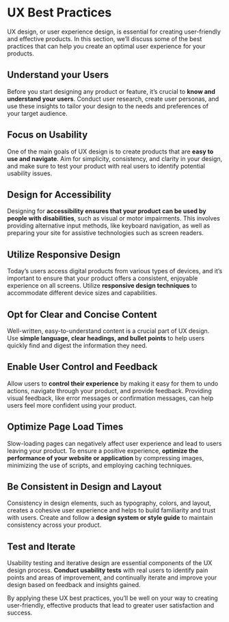 # UX Best Practices

UX design, or user experience design, is essential for creating user-friendly and effective products. In this section, we’ll discuss some of the best practices that can help you create an optimal user experience for your products.

## Understand your Users

Before you start designing any product or feature, it’s crucial to **know and understand your users**. Conduct user research, create user personas, and use these insights to tailor your design to the needs and preferences of your target audience.

## Focus on Usability

One of the main goals of UX design is to create products that are **easy to use and navigate**. Aim for simplicity, consistency, and clarity in your design, and make sure to test your product with real users to identify potential usability issues.

## Design for Accessibility

Designing for **accessibility ensures that your product can be used by people with disabilities**, such as visual or motor impairments. This involves providing alternative input methods, like keyboard navigation, as well as preparing your site for assistive technologies such as screen readers.

## Utilize Responsive Design

Today’s users access digital products from various types of devices, and it’s important to ensure that your product offers a consistent, enjoyable experience on all screens. Utilize **responsive design techniques** to accommodate different device sizes and capabilities.

## Opt for Clear and Concise Content

Well-written, easy-to-understand content is a crucial part of UX design. Use **simple language, clear headings, and bullet points** to help users quickly find and digest the information they need.

## Enable User Control and Feedback

Allow users to **control their experience** by making it easy for them to undo actions, navigate through your product, and provide feedback. Providing visual feedback, like error messages or confirmation messages, can help users feel more confident using your product.

## Optimize Page Load Times

Slow-loading pages can negatively affect user experience and lead to users leaving your product. To ensure a positive experience, **optimize the performance of your website or application** by compressing images, minimizing the use of scripts, and employing caching techniques.

## Be Consistent in Design and Layout

Consistency in design elements, such as typography, colors, and layout, creates a cohesive user experience and helps to build familiarity and trust with users. Create and follow a **design system or style guide** to maintain consistency across your product.

## Test and Iterate

Usability testing and iterative design are essential components of the UX design process. **Conduct usability tests** with real users to identify pain points and areas of improvement, and continually iterate and improve your design based on feedback and insights gained.

By applying these UX best practices, you’ll be well on your way to creating user-friendly, effective products that lead to greater user satisfaction and success.
